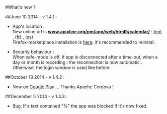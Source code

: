 ﻿#What's new ?



##June 10 2014 - v 1.4.1 :  
- App's location :  
New online url is **www.apixline.org/pm/app/web/html5/calendar/** : [(en)](http://www.apixline.org/pm/app/web/html5/calendar/en.html) , [(fr)](http://www.apixline.org/pm/app/web/html5/calendar/) , [(es)](http://www.apixline.org/pm/app/web/html5/calendar/es.html)   
Firefox-marketplace installation is [here](https://marketplace.firefox.com/app/fl-calendar). It's recommended to reinstall.

- Security behaviour :  
When safe-mode is off, if app is disconnected after a time-out, when  a day or month is recording : the reconnection is now automatic .  
Otherwise, the login window is used like before.  

##October 18 2014 - v 1.4.2 :  
- Now on [Google Play](https://play.google.com/store/apps/details?id=net.apixline.calendar&hl=en)
 ... Thanks Apache Cordova !
 
##December 5 2014 - v 1.4.3 :  
- Bug: If a text contained "%" the app was blocked !! 
  It's now fixed.
 